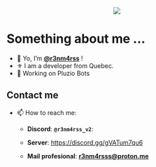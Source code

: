 <div align="center">
  <a href="https://discord.com/users/1331242382167117994">
    <img src="https://lanyard.cnrad.dev/api/1331242382167117994?theme=dark&animated=true&hideStatus=false&hideClan=false&hideProfile=false&hideSpotify=false&showDisplayName=false&hideDecoration=false&hideTimestamp=false&hideBadges=false&hideActivity=true&hideDiscrim=false" />
  </a>
</div>

# Something about me ...
- 👋 Yo, I’m **[@r3nm4rss](https://github.com/r3nm4rs-dev)** !
- ⚜️ I am a developer from Quebec.
- 📌 Working on Pluzio Bots


## Contact me
- 📫 How to reach me:
  - **Discord**: **``@r3nm4rss_v2``**:
  - **Server**: https://discord.gg/gVATum7qu6

  - **Mail profesional**: **r3nm4rsss@proton.me**
